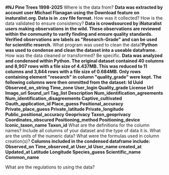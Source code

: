 **#NJ Pine Trees 1998-2025**
Where is the data from? ​
**Data was extracted by account user Michael Flanagan using the Download feature on inaturalist.org. Data is in .csv file format.**
How was it collected?​ 
How is the data validated to ensure consistency?​
**Data is crowdsourced by iNaturalist users making observations in the wild. These observations are reviewed within the community to varify finding and ensure quality standards. Verified observations are labels as "Research-Grade" and can be used for scientific reserch.**
What program was used to clean the data?​
**Python was used to condense and clean the dataset into a useable dataframe.**
How was the data cleaned or transformed? Be specific.​
**Data was analyzed and condensed within Python. The original dataset contained 40 columns and 8,907 rows with a file size of 4.437MB. This was reduced to 11 columns and 3,844 rows with a file size of 0.684MB. Only rows containing element "research" in column "quality_grade" were kept. The following columns were then ommitted from the dataset:
Id
Uuid
Observed_on_string
Time_zone
User_login
Quality_grade
License
Url
Image_url
Sound_url
Tag_list
Description
Num_identification_agreements
Num_identification_disagreements
Captive_cultivated
Oauth_application_id
Place_guess
Positional_accuracy
Private_place_guess
Private_latitude
Private_longitude
Public_positional_accuracy
Geoprivacy
Taxon_geoprivacy
Coordinates_obscured
Positioning_method
Positioning_device
Iconic_taxon_name
Taxon_id**
What are the definitions for the column names? Include all columns of your dataset and the type of data it is.​
What are the units of the numeric data?​
What were the formulas used in column creation(s)?​
**Columns included in the condensed dataframe include:
Observed_on
Time_observed_at
User_id
User_name
created_at
Updated_at
Latitude
Longitude
Species_guess
Scientific_name
Common_name**

What are the regulations to using the data?
